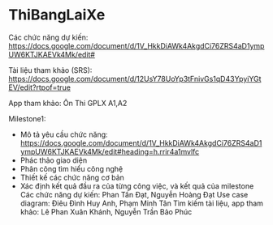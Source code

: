 # ThiBangLaiXe
Các chức năng dự kiến: https://docs.google.com/document/d/1V_HkkDiAWk4AkgdCi76ZRS4aD1ympUW6KTJKAEVk4Mk/edit#

Tài liệu tham khảo (SRS): https://docs.google.com/document/d/12UsY78UoYp3tFnivGs1qD43YpyiYGtEV/edit?rtpof=true

App tham khảo: Ôn Thi GPLX A1,A2

Milestone1:
-	Mô tả yêu cầu chức năng: https://docs.google.com/document/d/1V_HkkDiAWk4AkgdCi76ZRS4aD1ympUW6KTJKAEVk4Mk/edit#heading=h.rrir4a1mvlfc
-	Phác thảo giao diện
-	Phân công tìm hiểu công nghệ
-	Thiết kế các chức năng cơ bản
-	Xác định kết quả đầu ra của từng công việc, và kết quả của milestone
Các chức năng dự kiến: Phan Tấn Đạt, Nguyễn Hoàng Đạt
Use case diagram: Điêu Đình Huy Anh, Phạm Minh Tân
Tìm kiếm tài liệu, app tham khảo: Lê Phan Xuân Khánh, Nguyễn Trần Bảo Phúc


